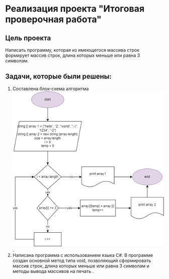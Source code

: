 # Реализация проекта "Итоговая проверочная работа"
## Цель проекта
Написать программу, которая из имеющегося массива строк формирует массив строк, длина которых меньше или равна 3 символам.
## Задачи, которые были решены:
1. Составлена блок-схема алгоритма ![блок-схема](блок-схема.png).
2. Написана программа с использованием языка C#.
В программе создан основной метод типа void, позволяющий сформировать массив строк, длина которых меньше или равна 3 символам <CreatNewArrayThreeChar> и методы вывода массивов на печать <PrintArray>.


